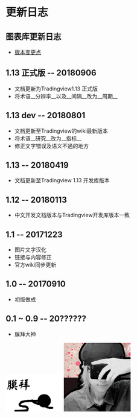 # 更新日志

## 图表库更新日志
* [版本变更点](book/Breaking-changes.md)

## 1.13 正式版 -- 20180906
* 文档更新为Tradingview1.13 正式版 
* 将术语__分辨率__以及__间隔__改为__周期__

## 1.13 dev -- 20180801
* 文档更新至Tradingview的wiki最新版本
* 将术语__研究__改为__指标__
* 修正文字错误及语义不通的地方

## 1.13 -- 20180419
* 文档更新至Tradingview 1.13 开发库版本

## 1.12 -- 20180113
* 中文开发文档版本与Tradingview开发库版本一致


## 1.1 -- 20171223

* 图片文字汉化
* 链接与内容修正
* 官方wiki同步更新

## 1.0 -- 20170910

* 初版做成


## 0.1 ~ 0.9 -- 20??????

* 膜拜大神

![膜拜](images/muobai.gif)
![zlq4863947](images/zlq4863947.jpg)
<!--stackedit_data:
eyJoaXN0b3J5IjpbMTE0MDI0MDk2MF19
-->